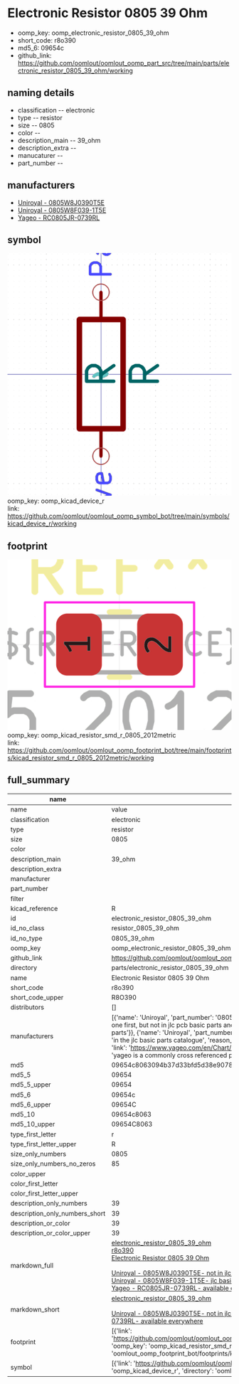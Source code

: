 # Electronic Resistor 0805 39 Ohm

  
* oomp_key: oomp_electronic_resistor_0805_39_ohm 
* short_code: r8o390
* md5_6: 09654c  
* github_link: https://github.com/oomlout/oomlout_oomp_part_src/tree/main/parts/electronic_resistor_0805_39_ohm/working  
## naming details
* classification -- electronic
* type -- resistor
* size -- 0805
* color -- 
* description_main -- 39_ohm
* description_extra -- 
* manucaturer -- 
* part_number -- 


## manufacturers
* [Uniroyal - 0805W8J0390T5E]()  
* [Uniroyal - 0805W8F039-1T5E]()  
* [Yageo - RC0805JR-0739RL](https://www.yageo.com/en/Chart/Download/pdf/RC0805JR-0739RL)  

## symbol

![](symbol/0/working/working_600.png)  
oomp_key: oomp_kicad_device_r  
link: https://github.com/oomlout/oomlout_oomp_symbol_bot/tree/main/symbols/kicad_device_r/working  

## footprint

![](footprint/0/working/working_600.png)  
oomp_key: oomp_kicad_resistor_smd_r_0805_2012metric  
link: https://github.com/oomlout/oomlout_oomp_footprint_bot/tree/main/footprints/kicad_resistor_smd_r_0805_2012metric/working  

## full_summary
| name | value | 
| --- | --- | 
| name | value | 
| classification | electronic | 
| type | resistor | 
| size | 0805 | 
| color |  | 
| description_main | 39_ohm | 
| description_extra |  | 
| manufacturer |  | 
| part_number |  | 
| filter |  | 
| kicad_reference | R | 
| id | electronic_resistor_0805_39_ohm | 
| id_no_class | resistor_0805_39_ohm | 
| id_no_type | 0805_39_ohm | 
| oomp_key | oomp_electronic_resistor_0805_39_ohm | 
| github_link | https://github.com/oomlout/oomlout_oomp_part_src/tree/main/parts/electronic_resistor_0805_39_ohm/working | 
| directory | parts/electronic_resistor_0805_39_ohm | 
| name | Electronic Resistor 0805 39 Ohm | 
| short_code | r8o390 | 
| short_code_upper | R8O390 | 
| distributors | [] | 
| manufacturers | [{'name': 'Uniroyal', 'part_number': '0805W8J0390T5E', 'link': '', 'id': 'manufacturer_uniroyal', 'note': {'reason': 'did this one first, but not in jlc pcb basic parts and 1 percent are and they are the same price', 'reason_short': 'not in jlc basic parts'}}, {'name': 'Uniroyal', 'part_number': '0805W8F039-1T5E', 'link': '', 'id': 'manufacturer_uniroyal', 'note': {'reason': 'in the jlc basic parts catalogue', 'reason_short': 'jlc basic part'}}, {'name': 'Yageo', 'part_number': 'RC0805JR-0739RL', 'link': 'https://www.yageo.com/en/Chart/Download/pdf/RC0805JR-0739RL', 'id': 'manufacturer_yageo', 'note': {'reason': 'yageo is a commonly cross referenced part number', 'reason_short': 'available everywhere'}}] | 
| md5 | 09654c8063094b37d33bfd5d38e90780 | 
| md5_5 | 09654 | 
| md5_5_upper | 09654 | 
| md5_6 | 09654c | 
| md5_6_upper | 09654C | 
| md5_10 | 09654c8063 | 
| md5_10_upper | 09654C8063 | 
| type_first_letter | r | 
| type_first_letter_upper | R | 
| size_only_numbers | 0805 | 
| size_only_numbers_no_zeros | 85 | 
| color_upper |  | 
| color_first_letter |  | 
| color_first_letter_upper |  | 
| description_only_numbers | 39 | 
| description_only_numbers_short | 39 | 
| description_or_color | 39 | 
| description_or_color_upper | 39 | 
| markdown_full | [electronic_resistor_0805_39_ohm](https://github.com/oomlout/oomlout_oomp_part_src/tree/main/parts/electronic_resistor_0805_39_ohm/working)<br>[r8o390](https://github.com/oomlout/oomlout_oomp_part_src/tree/main/parts/electronic_resistor_0805_39_ohm/working)<br>[Electronic Resistor 0805 39 Ohm](https://github.com/oomlout/oomlout_oomp_part_src/tree/main/parts/electronic_resistor_0805_39_ohm/working)<br><br>[Uniroyal - 0805W8J0390T5E- not in jlc basic parts]() [(L)  ](https://www.lcsc.com/search?q=0805W8J0390T5E)[(D)  ](https://www.digikey.com/en/products?keywords=0805W8J0390T5E)[(M)  ](https://www.mouser.com/Search/Refine?Keyword=0805W8J0390T5E)[(N)  ](https://www.newark.com/search?st=0805W8J0390T5E)[(SZ)  ](https://so.szlcsc.com/global.html?k=0805W8J0390T5E)<br>[Uniroyal - 0805W8F039-1T5E- jlc basic part]() [(L)  ](https://www.lcsc.com/search?q=0805W8F039-1T5E)[(D)  ](https://www.digikey.com/en/products?keywords=0805W8F039-1T5E)[(M)  ](https://www.mouser.com/Search/Refine?Keyword=0805W8F039-1T5E)[(N)  ](https://www.newark.com/search?st=0805W8F039-1T5E)[(SZ)  ](https://so.szlcsc.com/global.html?k=0805W8F039-1T5E)<br>[Yageo - RC0805JR-0739RL- available everywhere](https://www.yageo.com/en/Chart/Download/pdf/RC0805JR-0739RL) [(L)  ](https://www.lcsc.com/search?q=RC0805JR-0739RL)[(D)  ](https://www.digikey.com/en/products?keywords=RC0805JR-0739RL)[(M)  ](https://www.mouser.com/Search/Refine?Keyword=RC0805JR-0739RL)[(N)  ](https://www.newark.com/search?st=RC0805JR-0739RL)[(SZ)  ](https://so.szlcsc.com/global.html?k=RC0805JR-0739RL)<br> | 
| markdown_short | [electronic_resistor_0805_39_ohm](https://github.com/oomlout/oomlout_oomp_part_src/tree/main/parts/electronic_resistor_0805_39_ohm/working)<br><br>[Uniroyal - 0805W8J0390T5E- not in jlc basic parts]()[Uniroyal - 0805W8F039-1T5E- jlc basic part]()[Yageo - RC0805JR-0739RL- available everywhere](https://www.yageo.com/en/Chart/Download/pdf/RC0805JR-0739RL) | 
| footprint | [{'link': 'https://github.com/oomlout/oomlout_oomp_footprint_bot/tree/main/foootprntss/kicad_resistor_smd_r_0805_2012metric', 'oomp_key': 'oomp_kicad_resistor_smd_r_0805_2012metric', 'directory': 'oomlout_oomp_footprint_bot/footprints/kicad_resistor_smd_r_0805_2012metric//working/working.kicad_mod'}] | 
| symbol | [{'link': 'https://github.com/oomlout/oomlout_oomp_symbol_bot/tree/main/symbols/kicad_device_r', 'oomp_key': 'oomp_kicad_device_r', 'directory': 'oomlout_oomp_symbol_bot/symbols/kicad_device_r//working/working.kicad_sym'}] | 

